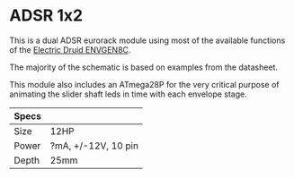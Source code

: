 # ADSR 1x2
This is a dual ADSR eurorack module using most of the available functions of the [Electric Druid ENVGEN8C](https://electricdruid.net/product/envgen8/).

The majority of the schematic is based on examples from the datasheet.

This module also includes an ATmega28P for the very critical purpose of animating the slider shaft leds in time with each envelope stage.

| Specs ||
|---    |---  |
| Size  | 12HP |
| Power | ?mA, +/-12V, 10 pin |
| Depth | 25mm |
